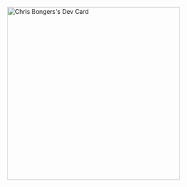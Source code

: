 [<a href="https://app.daily.dev/DailyDevTips"><img src="https://api.daily.dev/devcards/b2a0b896ef724e68a2364c727e8e9e6e.png?r=20z" width="400" alt="Chris Bongers's Dev Card"/></a>
](https://api.daily.dev/devcards/90ecff4126064d6eb8755921abc6add4.png?r=uwf)
